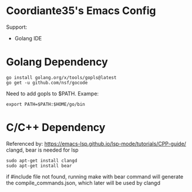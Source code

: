 # Coordiante35's Emacs Config

Support:
* Golang IDE

# Golang Dependency

```shell
go install golang.org/x/tools/gopls@latest
go get -u github.com/nsf/gocode
```

Need to add gopls to $PATH. Exampe: 

```shell
export PATH=$PATH:$HOME/go/bin
```

# C/C++ Dependency

Referenced by: https://emacs-lsp.github.io/lsp-mode/tutorials/CPP-guide/
clangd, bear is needed for lsp

```shell
sudo apt-get install clangd
sudo apt-get install bear
```

if #include file not found, running make with bear command will generate the
compile_commands.json, which later will be used by clangd
